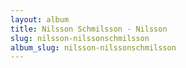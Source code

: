 ```yaml
---
layout: album
title: Nilsson Schmilsson - Nilsson
slug: nilsson-nilssonschmilsson
album_slug: nilsson-nilssonschmilsson
---
```

